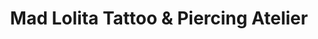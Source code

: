 ---
title: "Mad Lolita Tattoo & Piercing Atelier"
url: /corregidora/mad-lolita-tattoo-y-piercing-atelier/
shop: tatuaje
---